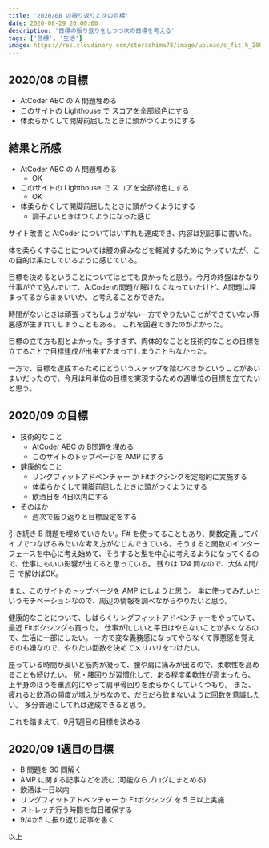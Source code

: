 ```yaml
---
title: '2020/08 の振り返りと次の目標'
date: 2020-08-29 20:00:00
description: '目標の振り返りをしつつ次の目標を考える'
tags: ['目標', '生活']
image: https://res.cloudinary.com/sterashima78/image/upload/c_fit,h_200,w_320,y_0/v1596859495/blog/challenge_mokuhyou_businessman_lrw2fq
---
```


## 2020/08 の目標

- AtCoder ABC の A 問題埋める
- このサイトの Lighthouse で スコアを全部緑色にする
- 体柔らかくして開脚前屈したときに頭がつくようにする

## 結果と所感

- AtCoder ABC の A 問題埋める
  - OK
- このサイトの Lighthouse で スコアを全部緑色にする
  - OK
- 体柔らかくして開脚前屈したときに頭がつくようにする
  - 調子よいときはつくようになった感じ

サイト改善と AtCoder についてはいずれも達成でき、内容は別記事に書いた。

体を柔らくすることについては腰の痛みなどを軽減するためにやっていたが、この目的は果たしているように感じている。

目標を決めるということについてはとても良かったと思う。今月の終盤はかなり仕事が立て込んでいて、AtCoderの問題が解けなくなっていたけど、A問題は埋まってるからまぁいいか。と考えることができた。

時間がないときは頑張ってもしょうがない一方でやりたいことができていない罪悪感が生まれてしまうこともある。
これを回避できたのがよかった。

目標の立て方も割とよかった。多すぎず、肉体的なことと技術的なことの目標を立てることで目標達成が出来ずたまってしまうこともなかった。

一方で、目標を達成するためにどういうステップを踏むべきかということがあいまいだったので、今月は月単位の目標を実現するための週単位の目標を立てたいと思う。

## 2020/09 の目標

- 技術的なこと
  - AtCoder ABC の B問題を埋める
  - このサイトのトップページを AMP にする
- 健康的なこと
  - リングフィットアドベンチャー か Fitボクシングを定期的に実施する
  - 体柔らかくして開脚前屈したときに頭がつくようにする
  - 飲酒日を 4日以内にする
- そのほか
  - 週次で振り返りと目標設定をする

引き続き B 問題を埋めていきたい。F# を使ってることもあり、関数定義してパイプでつなげるみたいな考え方がなじんできている。そうすると関数のインターフェースを中心に考え始めて、そうすると型を中心に考えるようになってくるので、仕事にもいい影響が出てると思っている。
残りは 124 問なので、大体 4問/日 で解けばOK。

また、このサイトのトップページを AMP にしようと思う。
単に使ってみたいというモチベーションなので、周辺の情報を調べながらやりたいと思う。

健康的なことについて、しばらくリングフィットアドベンチャーをやっていて、最近 Fitボクシングも買った。
仕事が忙しいと平日はやらないことが多くなるので、生活に一部にしたい。
一方で変な義務感になってやらなくて罪悪感を覚えるのも嫌なので、やりたい回数を決めてメリハリをつけたい。

座っている時間が長いと筋肉が凝って、腰や肩に痛みが出るので、柔軟性を高めることも続けたい。
尻・腰回りが習慣化して、ある程度柔軟性が高まったら、上半身のほうを重点的にやって肩甲骨回りを柔らかくしていくつもり。
また、疲れると飲酒の頻度が増えがちなので、だらだら飲まないように回数を意識したい。
多分普通にしてれば達成できると思う。

これを踏まえて、9月1週目の目標を決める

## 2020/09 1週目の目標

- B 問題を 30 問解く
- AMP に関する記事などを読む (可能ならブログにまとめる)
- 飲酒は一日以内
- リングフィットアドベンチャー か Fitボクシング を 5 日以上実施
- ストレッチ行う時間を毎日確保する
- 9/4か5 に振り返り記事を書く

以上